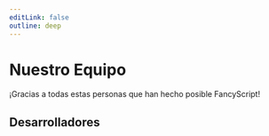 ```yaml
---
editLink: false
outline: deep
---
```


<!-- markdownlint-disable -->
<script setup>
import { VPTeamMembers } from "vitepress/theme";

const members = {
  developers: [
    {
      avatar: "https://www.github.com/LonelyDeathVGX.png",
      links: [
        {
          icon: "github",
          link: "https://github.com/LonelyDeathVGX",
        },
      ],
      name: "LonelyDeathVGX",
      title: "Creador y Desarrollador Principal",
    },
  ],
};
</script>
<!-- markdownlint-restore -->

# Nuestro Equipo

¡Gracias a todas estas personas que han hecho posible FancyScript!

## Desarrolladores

<!-- markdownlint-disable -->
<VPTeamMembers size="small" :members="members.developers" />
<!-- markdownlint-restore -->

